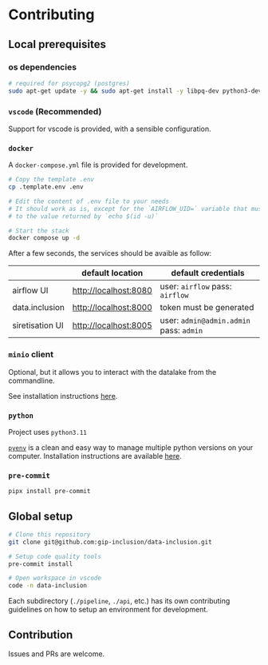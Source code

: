 # Contributing

## Local prerequisites

### os dependencies

```bash
# required for psycopg2 (postgres)
sudo apt-get update -y && sudo apt-get install -y libpq-dev python3-dev
```

### `vscode` (Recommended)

Support for vscode is provided, with a sensible configuration.

### `docker`

A `docker-compose.yml` file is provided for development.

```bash
# Copy the template .env
cp .template.env .env

# Edit the content of .env file to your needs
# It should work as is, except for the `AIRFLOW_UID=` variable that must be set
# to the value returned by `echo $(id -u)`

# Start the stack
docker compose up -d
```

After a few seconds, the services should be avaible as follow:

|                 | default location                                           | default credentials                     |
| --------------- | ---------------------------------------------------------- | --------------------------------------- |
| airflow UI      | [http://localhost:8080](http://localhost:8080)             | user: `airflow` pass: `airflow`         |
| data.inclusion  | [http://localhost:8000](http://localhost:8000/api/v0/docs) | token must be generated                 |
| siretisation UI | [http://localhost:8005](http://localhost:8005/admin)       | user: `admin@admin.admin` pass: `admin` |

### `minio` client

Optional, but it allows you to interact with the datalake from the commandline.

See installation instructions [here](https://min.io/docs/minio/linux/reference/minio-mc.html).

### `python`

Project uses `python3.11`

[`pyenv`](https://github.com/pyenv/pyenv) is a clean and easy way to manage multiple python versions on your computer. Installation instructions are available [here](https://github.com/pyenv/pyenv-installer).

### `pre-commit`

```bash
pipx install pre-commit
```

## Global setup

```bash
# Clone this repository
git clone git@github.com:gip-inclusion/data-inclusion.git

# Setup code quality tools
pre-commit install

# Open workspace in vscode
code -n data-inclusion
```

Each subdirectory (`./pipeline`, `./api`, etc.) has its own contributing guidelines on how to setup an environment for development.

## Contribution

Issues and PRs are welcome.
